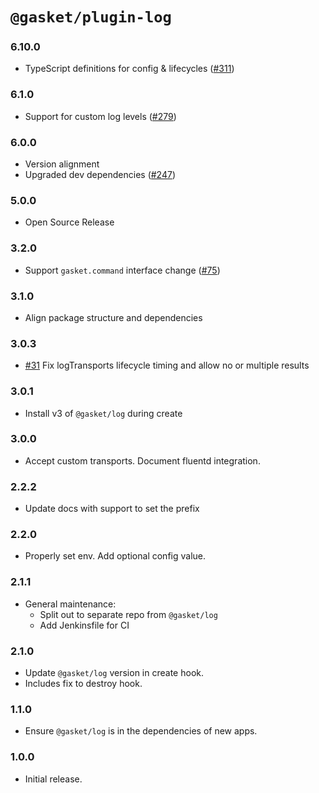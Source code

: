 # `@gasket/plugin-log`

### 6.10.0

- TypeScript definitions for config & lifecycles ([#311])

### 6.1.0

- Support for custom log levels ([#279])

### 6.0.0

- Version alignment
- Upgraded dev dependencies ([#247])

### 5.0.0

- Open Source Release

### 3.2.0

- Support `gasket.command` interface change ([#75])

### 3.1.0

- Align package structure and dependencies

### 3.0.3

- [#31] Fix logTransports lifecycle timing and allow no or multiple results

### 3.0.1

- Install v3 of `@gasket/log` during create

### 3.0.0

- Accept custom transports. Document fluentd integration.

### 2.2.2

- Update docs with support to set the prefix

### 2.2.0

- Properly set env. Add optional config value.

### 2.1.1

- General maintenance:
  - Split out to separate repo from `@gasket/log`
  - Add Jenkinsfile for CI

### 2.1.0

- Update `@gasket/log` version in create hook.
- Includes fix to destroy hook.

### 1.1.0

- Ensure `@gasket/log` is in the dependencies of new apps.

### 1.0.0

- Initial release.


[#31]:https://github.com/godaddy/gasket/pull/31
[#75]:https://github.com/godaddy/gasket/pull/75
[#247]: https://github.com/godaddy/gasket/pull/247
[#279]: https://github.com/godaddy/gasket/pull/279
[#311]: https://github.com/godaddy/gasket/pull/311

